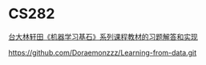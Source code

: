# CS282
[台大林轩田《机器学习基石》系列课程教材的习题解答和实现](https://posts.careerengine.us/p/5d1835d11622f54e2a066c0a)

https://github.com/Doraemonzzz/Learning-from-data.git